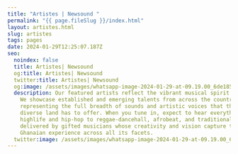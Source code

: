 ```yaml
---
title: "Artistes | Newsound "
permalink: "{{ page.fileSlug }}/index.html"
layout: artistes.html
slug: artistes
tags: pages
date: 2024-01-29T12:25:07.187Z
seo:
  noindex: false
  title: Artistes| Newsound
  og:title: Artistes| Newsound
  twitter:title: Artistes| Newsound
  og:image: /assets/images/whatsapp-image-2024-01-29-at-09.19.00_6de185ec.jpg
  description: Our featured artists reflect the vibrant musical spirit of Ghana.
    We showcase established and emerging talents from across the country,
    representing the full breadth of sounds and artistic voices that this
    diverse land has to offer. When you tune in, expect to hear everything from
    highlife and hip-hop to reggae-dancehall, afrobeat, and traditional genres -
    delivered by gifted musicians whose creativity and vision capture the modern
    Ghanaian experience across all its facets.
  twitter:image: /assets/images/whatsapp-image-2024-01-29-at-09.19.00_6de185ec.jpg
---
```


